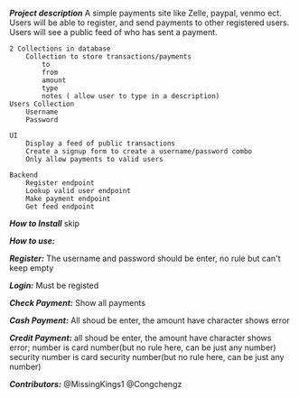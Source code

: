 ***Project description***
A simple payments site like Zelle, paypal, venmo ect. Users will be able to register, and send payments to other registered users. Users will see a public feed of who has sent a payment.

    2 Collections in database
        Collection to store transactions/payments
            to
            from
            amount
            type
            notes ( allow user to type in a description)
    Users Collection
        Username
        Password
        
    UI
        Display a feed of public transactions
        Create a signup form to create a username/password combo
        Only allow payments to valid users
        
    Backend
        Register endpoint
        Lookup valid user endpoint
        Make payment endpoint
        Get feed endpoint

***How to Install***
skip

***How to use:***

***Register:***
    The username and password should be enter, no rule but can't keep empty
    
***Login:***
    Must be registed
    
***Check Payment:***
    Show all payments
    
***Cash Payment:***
    All shoud be enter, the amount have character shows error
    
***Credit Payment:***
    all shoud be enter, the amount have character shows error;
    number is card number(but no rule here, can be just any number)
    security number is card security number(but no rule here, can be just any number)
    
***Contributors:***
@MissingKings1
@Congchengz
